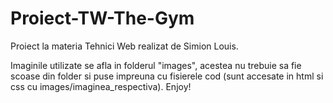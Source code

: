 # Proiect-TW-The-Gym

Proiect la materia Tehnici Web realizat de Simion Louis.

Imaginile utilizate se afla in folderul "images", acestea nu trebuie sa fie scoase din folder si puse impreuna cu fisierele cod (sunt accesate in html si css cu images/imaginea_respectiva). Enjoy!
